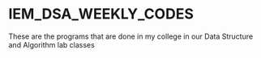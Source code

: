 # IEM_DSA_WEEKLY_CODES
These are the programs that are done in my college in our Data Structure and Algorithm lab classes
